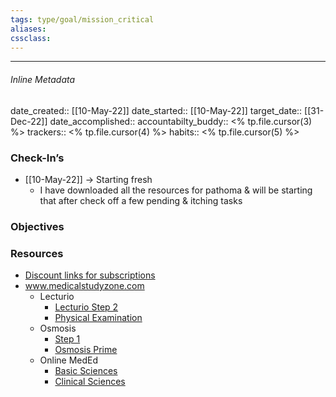 ```yaml
---
tags: type/goal/mission_critical 
aliases:
cssclass: 
---
```

---

###### Inline Metadata 
date_created:: [[10-May-22]]
date_started:: [[10-May-22]]
target_date:: [[31-Dec-22]]
date_accomplished::
accountabilty_buddy:: <% tp.file.cursor(3) %>
trackers:: <% tp.file.cursor(4) %>
habits:: <% tp.file.cursor(5) %>

### Check-In’s
- [[10-May-22]] → Starting fresh
	- I have downloaded all the resources for pathoma & will be starting that after check off a few pending & itching tasks
### Objectives


### Resources
- [Discount links for subscriptions](https://www.ankipalace.com/discounts)
- www.medicalstudyzone.com
	- Lecturio
		- [Lecturio Step 2](https://medicalstudyzone.com/lecturio-usmle-step-2-videos-free-download/)
		- [Physical Examination](https://medicalstudyzone.com/lecturio-physical-examination-videos-free-download/)
	- Osmosis
		- [Step 1](https://medicalstudyzone.com/osmosis-usmle-step-1-review-free-download/) 
		- [Osmosis Prime](https://medicalstudyzone.com/osmosis-prime-videos-875-videos-free-download/)
	- Online MedEd
		- [Basic Sciences](https://medicalstudyzone.com/onlinemeded-for-basic-sciences-free-download/)
		- [Clinical Sciences](https://medicalstudyzone.com/onlinemeded-for-clinical-free-download/)



